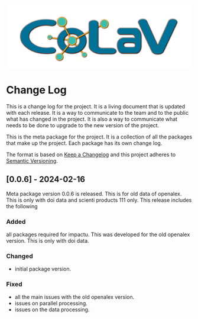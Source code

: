 
<center><img src="https://raw.githubusercontent.com/colav/colav.github.io/master/img/Logo.png"/></center>

# Change Log
This is a change log for the project. It is a living document that is updated
with each release. It is a way to communicate to the team and to the public
what has changed in the project. It is also a way to communicate what needs to
be done to upgrade to the new version of the project.

This is the meta package for the project. It is a collection of all the
packages that make up the project. Each package has its own change log.

The format is based on [Keep a Changelog](http://keepachangelog.com/)
and this project adheres to [Semantic Versioning](http://semver.org/).
 
 
## [0.0.6] - 2024-02-16
  
Meta package version 0.0.6 is released.
This is for old data of openalex. This is only with doi data and scienti products 111 only.
This release includes the following 
### Added
  all packages required for impactu. This was developed for the old openalex version.
  This is only with doi data.
### Changed
- initial package version. 
### Fixed
 
- all the main issues with the old openalex version.
- issues on parallel processing.
- issues on the data processing. 
